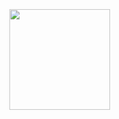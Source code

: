 <img height="180em" src="https://github-readme-stats.vercel.app/api?username=HMmmmYesr&show_icons=true&hide_border=true&&count_private=true&include_all_commits=true" />
